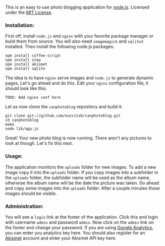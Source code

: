 This is an easy to use photo blogging application for [node.js](http://nodejs.org/). 
Licensed under the [MIT License](http://www.opensource.org/licenses/mit-license.php).

### Installation:

First off, install `node.js` and `nginx` with your favorite package manager or build them from source. You will also need `imagemagick` and `sqlite3` installed. Then install the following node.js packages:

    npm install coffee-script
    npm install step
    npm install akismet
    npm install sqlite

The idea is to have `nginx` serve images and `node.js` to generate dynamic pages. Let's go ahead and do this. Edit your `nginx` configuration file; it should look like this:

    TODO: Add nginx conf here

Let us now clone the `canphotoblog` repository and build it:

    git clone git://github.com/oozcitak/canphotoblog.git
    cd canphotoblog
    make
    node lib/app.js

Great! Your new photo blog is now running. There aren't any pictures to look at though. Let's fix this next.

### Usage:

The application monitors the `uploads` folder for new images. To add a new image copy it into the `uploads` folder. If you copy images into a subfolder in the `uploads` folder, the subfolder name will be used as the album name, otherwise the album name will be the date the picture was taken. Go ahead and copy some images into the `uploads` folder. After a couple minutes those images should be visible.

### Administration:

You will see a `login` link at the footer of the application. Click this and login with username `admin` and password `admin`. Now click on the `admin` link on the footer and change your password. If you are using [Google Analytics](http://www.google.com/analytics/), you can enter you analytics key here. You should also register for an [Akismet](https://akismet.com/signup/) account and enter your Akismet API key here.
